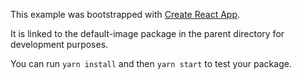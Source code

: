 This example was bootstrapped with [Create React App](https://github.com/facebook/create-react-app).

It is linked to the default-image package in the parent directory for development purposes.

You can run `yarn install` and then `yarn start` to test your package.
